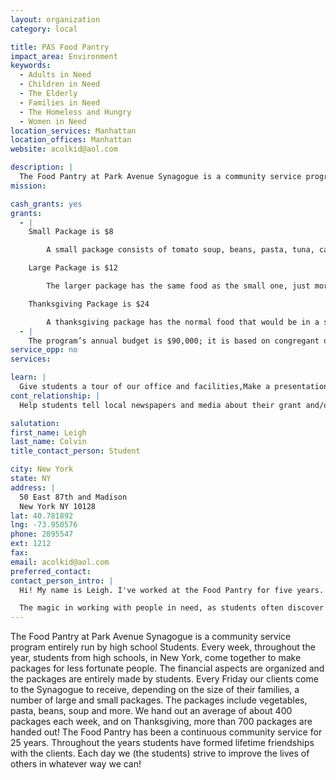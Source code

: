```yaml
---
layout: organization
category: local

title: PAS Food Pantry
impact_area: Environment
keywords: 
  - Adults in Need
  - Children in Need
  - The Elderly
  - Families in Need
  - The Homeless and Hungry
  - Women in Need
location_services: Manhattan
location_offices: Manhattan
website: acolkid@aol.com

description: |
  The Food Pantry at Park Avenue Synagogue is a community service program entirely run by high school Students. Every week, throughout the year, students from high schools, in New York, come together to make packages for less fortunate people. The financial aspects are organized and the packages are entirely made by students. Every Friday our clients come to the Synagogue to receive, depending on the size of their families, a number of large and small packages. The packages include vegetables, pasta, beans, soup and more. We hand out an average of about 400 packages each week, and on Thanksgiving, more than 700 packages are handed out! The Food Pantry has been a continuous community service for 25 years. Throughout the years students have formed lifetime friendships with the clients. Each day we (the students) strive to improve the lives of others in whatever way we can!
mission: 

cash_grants: yes
grants: 
  - |
    Small Package is $8

        A small package consists of tomato soup, beans, pasta, tuna, carrots, and corn

    Large Package is $12

        The larger package has the same food as the small one, just more of it!

    Thanksgiving Package is $24

        A thanksgiving package has the normal food that would be in a small or large package, a large or small turkey (depending on the size and number of the bag), a pie, and sometimes some candy for children who come with their guardians.
  - |
    The program’s annual budget is $90,000; it is based on congregant donations, the last five years have shown a significant increase in clients. These increases, combined with the rise in basic food costs, have put tremendous pressure on the ability of our budget to satisfy the demands of our purpose to serve all clients in our list. To answer the growing need we are in the process of joining the Food Bank of New York.  However, we are still in need of additional support.  We truly believe in the importance of our program and its positive contribution to the clients as well as our students and the pride our community takes in their work.  
service_opp: no
services: 

learn: |
  Give students a tour of our office and facilities,Make a presentation about our organization,Speak over the phone about our work
cont_relationship: |
  Help students tell local newspapers and media about their grant and/or project with us,Collect pennies during the Penny Harvest next fall

salutation: 
first_name: Leigh
last_name: Colvin
title_contact_person: Student

city: New York
state: NY
address: |
  50 East 87th and Madison  
  New York NY 10128
lat: 40.781892
lng: -73.950576
phone: 2895547
ext: 1212
fax: 
email: acolkid@aol.com
preferred_contact: 
contact_person_intro: |
  Hi! My name is Leigh. I've worked at the Food Pantry for five years. This program is one of the most rewarding aspects of my life, and the lives of the other high schoolers I work with. To our clients, it is more than a bag of food.  It is an opportunity to see young students that are caring and involved; these students are willing to take action, with great compassion, to improve the lives of the members of our neighboring communities.  

  The magic in working with people in need, as students often discover after spending some time volunteering at our Food Pantry program, is the realization that one gets more than one actually gives.  Unlike many young students who are not engaged in similar activities, the Food Pantry provides our students with an opportunity to improve the lives of others, but it also opens their eyes to the world of others.  Often, this is the first encounter they have with people who are truly in need.  For many students, it is a life-changing experience.  When they later go to college, they have a better understanding of the complexity of the world, and they seek additional opportunities to engage in meaningful volunteer experiences. We only hope that we can continue the program with as much success as we have had in the past.
---
```

The Food Pantry at Park Avenue Synagogue is a community service program entirely run by high school Students. Every week, throughout the year, students from high schools, in New York, come together to make packages for less fortunate people. The financial aspects are organized and the packages are entirely made by students. Every Friday our clients come to the Synagogue to receive, depending on the size of their families, a number of large and small packages. The packages include vegetables, pasta, beans, soup and more. We hand out an average of about 400 packages each week, and on Thanksgiving, more than 700 packages are handed out! The Food Pantry has been a continuous community service for 25 years. Throughout the years students have formed lifetime friendships with the clients. Each day we (the students) strive to improve the lives of others in whatever way we can!